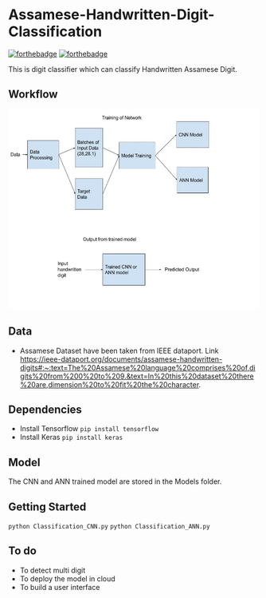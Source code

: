 # Assamese-Handwritten-Digit-Classification

[![forthebadge](https://forthebadge.com/images/badges/built-with-love.svg)](https://forthebadge.com)
[![forthebadge](https://forthebadge.com/images/badges/made-with-python.svg)](https://forthebadge.com)

This is digit classifier which can classify Handwritten Assamese Digit. 

## Workflow

 <img src = "Images/Assamese Handwritten Digit Classification.jpg" height = 400>
 
 
## Data
- Assamese Dataset have been taken from IEEE dataport. Link  https://ieee-dataport.org/documents/assamese-handwritten-digits#:~:text=The%20Assamese%20language%20comprises%20of,digits%20from%200%20to%209.&text=In%20this%20dataset%20there%20are,dimension%20to%20fit%20the%20character.

## Dependencies
- Install Tensorflow ` pip install tensorflow `
- Install Keras ` pip install keras `

## Model
The CNN and ANN trained model are stored in the Models folder.

## Getting Started

` python Classification_CNN.py `
` python Classification_ANN.py `

## To do

- To detect multi digit 
- To deploy the model in cloud
- To build a user interface
